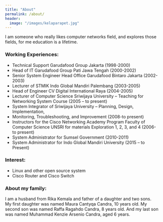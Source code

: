 ```yaml
---
title: "About"
permalink: /about/
header:
  image: "/images/kelaparapet.jpg"
---
```


I am someone who really likes computer networks field, and explores those fields, for me education is a lifetime.

### Working Experiences: 
* Technical Support Garudafood Group Jakarta (1998-2000) 
* Head of IT Garudafood Group Pati Jawa Tengah (2000-2002) 
* Senior System Engineer Head Office Garudafood Bintaro Jakarta (2002-2003) 
* Lecturer of STMIK Indo Global Mandiri Palembang (2003-2005) 
* Head of Engineer CV Digital International Raya (2004-2005) 
* Lecturer of Computer Science Sriwijaya University – Teaching for Networking System Course (2005 – to present) 
* System Integrator of Sriwijaya University – Planning, Design, Implementation,
* Monitoring, Troubleshooting, and Improvement (2008-to present)
* Instructors for the Cisco Networking Academy Program Faculty of Computer Science UNSRI for materials Exploration 1, 2, 3, and 4 (2006-to present) 
* System Administrator for Sumsel Government (2010-2011) 
* System Administrator for Indo Global Mandiri University (2015 – to Present) 

### Interest: 
* Linux and other open source system 
* Cisco Router and Cisco Switch 

### About my family:
I am a husband from Rika Kemala and father of a daughter and two sons. My first daughter was named Maura Cantyqa Candra, 10 years old. My second son was named Raffa Ragahdo Candra, 8 years old. And my last son was named Muhammad Kenzie Arsenio Candra, aged 6 years.
